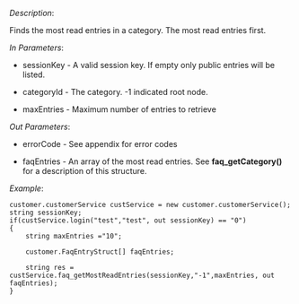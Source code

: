 <properties date="2016-06-24"
SortOrder="113"
/>

*Description*:

Finds the most read entries in a category. The most read entries first.

 

*In Parameters*:

* sessionKey            - A valid session key. If empty only public entries will be listed.

* categoryId - The category. -1 indicated root node.

* maxEntries            - Maximum number of entries to retrieve

 

*Out Parameters*:

* errorCode  - See appendix for error codes

* faqEntries  - An array of the most read entries. See **faq\_getCategory()** for a description of this structure.

 

*Example*:
```
customer.customerService custService = new customer.customerService();
string sessionKey;
if(custService.login("test","test", out sessionKey) == "0")
{
    string maxEntries ="10";

    customer.FaqEntryStruct[] faqEntries;

    string res = custService.faq_getMostReadEntries(sessionKey,"-1",maxEntries, out faqEntries);
}
```
